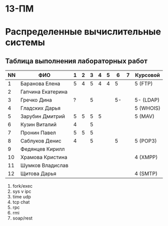 # 13-ПМ
# Распределенные вычислительные системы

## Таблица выполнения лабораторных работ

| NN  | ФИО               | 1   | 2   | 3   | 4   | 5   | 6   | 7   | Курсовой  |
| --- | ----------------- | --- | --- | --- | --- | --- | --- | --- | --------- |
| 1   | Баранова Елена    | 5   | 4   | 5   | 4   | 4   | 5   |     | 5 (FTP)   |
| 2   | Гапчина Екатерина |     |     |     |     |     |     |     |           |
| 3   | Гречко Дина       | ?   |     | 5   |     |     | 5-  |     | 5- (LDAP) |
| 4   | Гладских Дарья    |     |     |     |     |     |     |     | 5 (WHOIS) |
| 5   | Зарубин Дмитрий   | 5   | 5   | 5   | 5   |     |     |     | 5   (MAV) |
| 6   | Кузин Виталий     | 4   |     | 5   |     |     |     |     |           |
| 7   | Пронин Павел      | 5   | 5   | 5   |     |     |     |     |           |
| 8   | Саблуков Денис    | 4   |     | 5   |     |     | 5   |     | 5 (POP3)  |
| 9   | Федянцев Кирилл   |     |     |     |     |     |     |     |           |
| 10  | Храмова Кристина  |     |     |     |     |     |     |     | 4 (XMPP)  |
| 11  | Шумков Владислав  |     |     |     |     |     |     |     |           |
| 12  | Щитова Дарья      |     |     |     |     |     |     |     | 4 (SMTP)  |

1. fork/exec
2. sys v ipc
3. time udp
4. tcp chat
5. rpc
6. rmi
7. soap/rest
